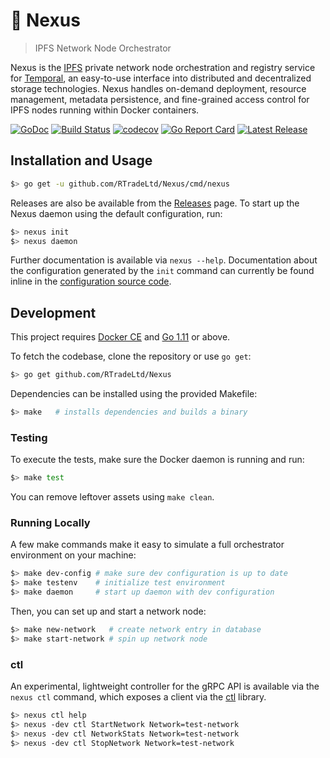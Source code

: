 # 🦑 Nexus

> IPFS Network Node Orchestrator

Nexus is the [IPFS](https://github.com/ipfs/go-ipfs) private network node
orchestration and registry service for [Temporal](https://github.com/RTradeLtd/Temporal),
an easy-to-use interface into distributed and decentralized storage technologies.
Nexus handles on-demand deployment, resource management, metadata persistence,
and fine-grained access control for IPFS nodes running within Docker containers.

[![GoDoc](https://godoc.org/github.com/RTradeLtd/Nexus?status.svg)](https://godoc.org/github.com/RTradeLtd/Nexus)
[![Build Status](https://travis-ci.com/RTradeLtd/Nexus.svg?branch=master)](https://travis-ci.com/RTradeLtd/Nexus)
[![codecov](https://codecov.io/gh/RTradeLtd/Nexus/branch/master/graph/badge.svg)](https://codecov.io/gh/RTradeLtd/Nexus)
[![Go Report Card](https://goreportcard.com/badge/github.com/RTradeLtd/Nexus)](https://goreportcard.com/report/github.com/RTradeLtd/Nexus)
[![Latest Release](https://img.shields.io/github/release/RTradeLtd/Nexus.svg?colorB=red)](https://github.com/RTradeLtd/Nexus/releases)

## Installation and Usage

```bash
$> go get -u github.com/RTradeLtd/Nexus/cmd/nexus
```

Releases are also be available from the
[Releases](https://github.com/RTradeLtd/Nexus/releases) page. To start up the
Nexus daemon using the default configuration, run:

```bash
$> nexus init
$> nexus daemon
```

Further documentation is available via `nexus --help`. Documentation about the
configuration generated by the `init` command can currently be found inline in
the [configuration source code](https://github.com/RTradeLtd/Nexus/blob/master/config/config.go).

## Development

This project requires [Docker CE](https://docs.docker.com/install/#supported-platforms)
and [Go 1.11](https://golang.org/dl/) or above.

To fetch the codebase, clone the repository or use `go get`:

```bash
$> go get github.com/RTradeLtd/Nexus
```

Dependencies can be installed using the provided Makefile:

```bash
$> make   # installs dependencies and builds a binary
```

### Testing

To execute the tests, make sure the Docker daemon is running and run:

```bash
$> make test
```

You can remove leftover assets using `make clean`.

### Running Locally

A few make commands make it easy to simulate a full orchestrator environment on your machine:

```bash
$> make dev-config # make sure dev configuration is up to date
$> make testenv    # initialize test environment
$> make daemon     # start up daemon with dev configuration
```

Then, you can set up and start a network node:

```bash
$> make new-network   # create network entry in database
$> make start-network # spin up network node
```

### ctl

An experimental, lightweight controller for the gRPC API is available via the
`nexus ctl` command, which exposes a client via the [ctl](https://github.com/bobheadxi/ctl)
library.

```bash
$> nexus ctl help
$> nexus -dev ctl StartNetwork Network=test-network
$> nexus -dev ctl NetworkStats Network=test-network
$> nexus -dev ctl StopNetwork Network=test-network
```
